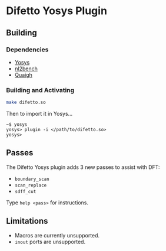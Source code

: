 # Difetto Yosys Plugin

## Building

### Dependencies

* [Yosys](https://github.com/yosyshq/yosys)
* [nl2bench](https://github.com/donn/nl2bench)
* [Quaigh](https://github.com/coloquinte/quaigh)

### Building and Activating

```sh
make difetto.so
```

Then to import it in Yosys…

```
~$ yosys
yosys> plugin -i </path/to/difetto.so>
yosys>
```

## Passes

The Difetto Yosys plugin adds 3 new passes to assist with DFT:

* `boundary_scan`
* `scan_replace`
* `sdff_cut`

Type `help <pass>` for instructions. 

## Limitations

* Macros are currently unsupported.
* `inout` ports are unsupported.
